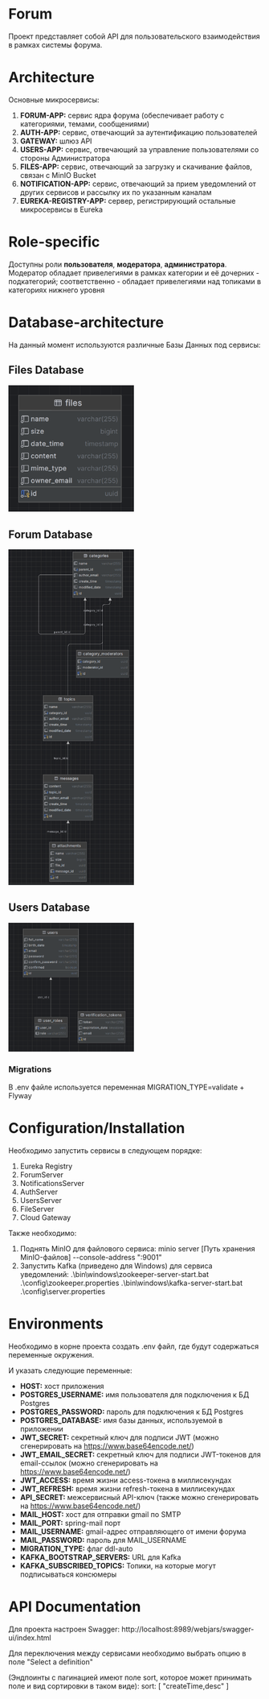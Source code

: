 # Forum

Проект представляет собой API для пользовательского взаимодействия в рамках системы форума.


# Architecture
Основные микросервисы:
1. **FORUM-APP:** сервис ядра форума (обеспечивает работу с категориями, темами, сообщениями)
2. **AUTH-APP:** сервис, отвечающий за аутентификацию пользователей
3. **GATEWAY:** шлюз API
4. **USERS-APP:** сервис, отвечающий за управление пользователями со стороны Администратора
5. **FILES-APP:** сервис, отвечающий за загрузку и скачивание файлов, связан с MinIO Bucket
6. **NOTIFICATION-APP:** сервис, отвечающий за прием уведомлений от других сервисов и рассылку их по указанным каналам
7. **EUREKA-REGISTRY-APP:** сервер, регистрирующий остальные микросервисы в Eureka


# Role-specific

Доступны роли **пользователя**, **модератора**, **администратора**.
Модератор обладает привелегиями в рамках категории и её дочерних - подкатегорий; 
соответственно - обладает привелегиями над топиками в категориях нижнего уровня

# Database-architecture
На данный момент используются различные Базы Данных под сервисы:

## Files Database
[<img src="docs/Files_DB.png" width="250" />](docs/Files_DB.png)

## Forum Database
[<img src="docs/Forum_DB.png" width="250" />](docs/Forum_DB.png)

## Users Database
[<img src="docs/Users_DB.png" width="250" />](docs/Users_DB.png)


### Migrations
В .env файле используется переменная MIGRATION_TYPE=validate + Flyway


# Configuration/Installation

Необходимо запустить сервисы в следующем порядке:
1. Eureka Registry
2. ForumServer
3. NotificationsServer
4. AuthServer
5. UsersServer
6. FileServer
7. Cloud Gateway

Также необходимо:
1) Поднять MinIO для файлового сервиса:
minio server [Путь хранения MinIO-файлов] --console-address ":9001"
2) Запустить Kafka (приведено для Windows) для сервиса уведомлений:
.\bin\windows\zookeeper-server-start.bat .\config\zookeeper.properties
.\bin\windows\kafka-server-start.bat .\config\server.properties


# Environments

Необходимо в корне проекта создать .env файл, где будут содержаться переменные окружения.

И указать следующие переменные:
- **HOST:** хост приложения
- **POSTGRES_USERNAME:** имя пользователя для подключения к БД Postgres
- **POSTGRES_PASSWORD:** пароль для подключения к БД Postgres
- **POSTGRES_DATABASE:** имя базы данных, используемой в приложении
- **JWT_SECRET:** секретный ключ для подписи JWT (можно сгенерировать на https://www.base64encode.net/)
- **JWT_EMAIL_SECRET:** секретный ключ для подписи JWT-токенов для email-ссылок (можно сгенерировать на https://www.base64encode.net/)
- **JWT_ACCESS:** время жизни access-токена в миллисекундах
- **JWT_REFRESH:** время жизни refresh-токена в миллисекундах
- **API_SECRET:** межсервисный API-ключ (также можно сгенерировать на https://www.base64encode.net/)
- **MAIL_HOST:** хост для отправки gmail по SMTP
- **MAIL_PORT:** spring-mail порт
- **MAIL_USERNAME:** gmail-адрес отправляющего от имени форума
- **MAIL_PASSWORD:** пароль для MAIL_USERNAME
- **MIGRATION_TYPE:** флаг ddl-auto
- **KAFKA_BOOTSTRAP_SERVERS:** URL для Kafka
- **KAFKA_SUBSCRIBED_TOPICS:** Топики, на которые могут подписываться консюмеры


# API Documentation

Для проекта настроен Swagger:
http://localhost:8989/webjars/swagger-ui/index.html

Для переключения между сервисами необходимо выбрать опцию в поле "Select a definition"

(Эндпоинты с пагинацией имеют поле sort, которое может принимать поле и вид сортировки в таком виде):
sort: [
"createTime,desc"
]